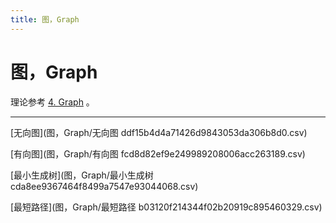 ```yaml
---
title: 图，Graph
---
```


# 图，Graph

理论参考 [4. Graph](../《Algorithms》/4_Graph.md) 。

---

[无向图](图，Graph/无向图 ddf15b4d4a71426d9843053da306b8d0.csv)

[有向图](图，Graph/有向图 fcd8d82ef9e249989208006acc263189.csv)

[最小生成树](图，Graph/最小生成树 cda8ee9367464f8499a7547e93044068.csv)

[最短路径](图，Graph/最短路径 b03120f214344f02b20919c895460329.csv)